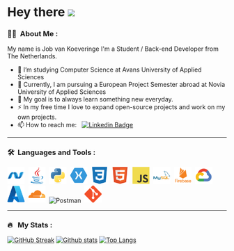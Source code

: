 # Hey there <img src="https://media.giphy.com/media/hvRJCLFzcasrR4ia7z/giphy.gif" width="40">

### :man_technologist: &nbsp;About Me :

My name is Job van Koeveringe I'm a Student / Back-end Developer from The Netherlands.

- 🏫 I’m studying Computer Science at Avans University of Applied Sciences
- 🚀 Currently, I am pursuing a European Project Semester abroad at Novia University of Applied Sciences
- 🌱 My goal is to always learn something new everyday.
- ⚡ In my free time I love to expand open-source projects and work on my own projects.
- 📫 How to reach me: &nbsp; [![Linkedin Badge](https://img.shields.io/badge/-Job%20van%20Koeveringe-blue?style=flat&logo=Linkedin&logoColor=white)](https://www.linkedin.com/in/job-van-koeveringe/)

---

### 🛠 &nbsp;Languages and Tools :

<p>
<img src="https://github.com/devicons/devicon/blob/master/icons/dot-net/dot-net-original.svg" title="Dot Net" alt="Dot net" width="40" height="40"/>&nbsp;
<img src="https://github.com/devicons/devicon/blob/master/icons/java/java-original.svg" title="Java" alt="Java" width="40" height="40"/>&nbsp;
<img src="https://github.com/devicons/devicon/blob/master/icons/python/python-original.svg" title="Python" alt="Python" width="40" height="40"/>&nbsp;
<img src="https://github.com/devicons/devicon/blob/master/icons/xamarin/xamarin-original.svg" title="Xamarin" alt="Xamarin" width="40" height="40"/>&nbsp;
<img src="https://github.com/devicons/devicon/blob/master/icons/css3/css3-plain.svg"  title="CSS3" alt="CSS" width="40" height="40"/>&nbsp;
<img src="https://github.com/devicons/devicon/blob/master/icons/html5/html5-original.svg" title="HTML5" alt="HTML" width="40" height="40"/>&nbsp;
<img src="https://github.com/devicons/devicon/blob/master/icons/javascript/javascript-original.svg" title="JavaScript" alt="JavaScript" width="40" height="40"/>&nbsp;
<img src="https://github.com/devicons/devicon/blob/master/icons/mysql/mysql-original-wordmark.svg" title="MySQL"  alt="MySQL" width="40" height="40"/>&nbsp;
<img src="https://github.com/devicons/devicon/blob/master/icons/firebase/firebase-plain-wordmark.svg" title="Firebase" alt="Firebase" width="40" height="40"/>&nbsp;
<img src="https://github.com/devicons/devicon/blob/master/icons/googlecloud/googlecloud-original.svg" title="Google Cloud" alt="Google Cloud" width="40" height="40"/>&nbsp;
<img src="https://github.com/devicons/devicon/blob/master/icons/azure/azure-original.svg" title="Azure" alt="Azure" width="40" height="40"/>&nbsp;
<img src="https://github.com/devicons/devicon/blob/develop/icons/cloudflare/cloudflare-original.svg" title="Cloudflare" alt="Cloudflare" width="40" height="40"/>&nbsp;
<img src="https://www.vectorlogo.zone/logos/getpostman/getpostman-icon.svg" title="Postman" alt="Postman" width="40" height="40"/>&nbsp;
<img src="https://github.com/devicons/devicon/blob/master/icons/git/git-original.svg" title="Git" alt="Git" width="40" height="40"/>&nbsp;
</p>

---

### 🔥 &nbsp; My Stats :
[![GitHub Streak](http://github-readme-streak-stats.herokuapp.com?user=jobvk&theme=dark&background=000000)](https://github.com/jobvk)
[![Github stats](https://github-readme-stats.vercel.app/api?username=jobvk&show_icons=true&include_all_commits=true&theme=vision-friendly-dark)](https://github.com/jobvk)
[![Top Langs](https://github-readme-stats.vercel.app/api/top-langs/?username=jobvk&layout=compact&theme=vision-friendly-dark)](https://github.com/jobvk)
